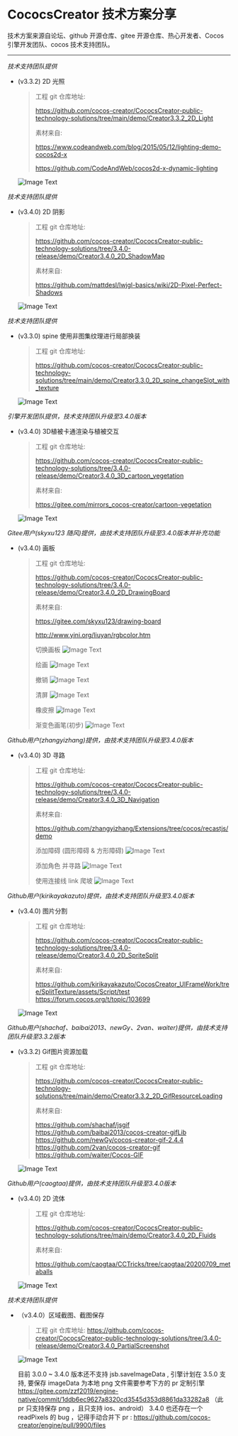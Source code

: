 # CococsCreator 技术方案分享

 技术方案来源自论坛、github 开源仓库、gitee 开源仓库、热心开发者、Cocos 引擎开发团队、cocos 技术支持团队。

---
*技术支持团队提供*

* (v3.3.2) 2D 光照

  > 工程 git 仓库地址: 
  >
  > https://github.com/cocos-creator/CococsCreator-public-technology-solutions/tree/main/demo/Creator3.3.2_2D_Light
  >
  > 素材来自: 
  >
  > https://www.codeandweb.com/blog/2015/05/12/lighting-demo-cocos2d-x
  >
  > https://github.com/CodeAndWeb/cocos2d-x-dynamic-lighting

  ![Image Text](https://github.com/cocos-creator/CococsCreator-public-technology-solutions/blob/main/gif/20211111/2021111101.gif)

  

*技术支持团队提供*

* (v3.4.0) 2D 阴影

  > 工程 git 仓库地址: 
  >
  > https://github.com/cocos-creator/CococsCreator-public-technology-solutions/tree/3.4.0-release/demo/Creator3.4.0_2D_ShadowMap
  >
  > 素材来自: 
  >
  > https://github.com/mattdesl/lwjgl-basics/wiki/2D-Pixel-Perfect-Shadows
  
  ![Image Text](https://github.com/cocos-creator/CococsCreator-public-technology-solutions/blob/main/gif/20211111/2021111102.gif)



*技术支持团队提供*

* (v3.3.0) spine 使用非图集纹理进行局部换装

  > 工程 git 仓库地址: 
  >
  > https://github.com/cocos-creator/CococsCreator-public-technology-solutions/tree/main/demo/Creator3.3.0_2D_spine_changeSlot_with_texture
  
  ![Image Text](https://github.com/cocos-creator/CococsCreator-public-technology-solutions/blob/main/gif/20211111/2021111103.gif)



*引擎开发团队提供，技术支持团队升级至3.4.0版本*

* (v3.4.0) 3D植被卡通渲染与植被交互

  > 工程 git 仓库地址: 
  >
  > https://github.com/cocos-creator/CococsCreator-public-technology-solutions/tree/3.4.0-release/demo/Creator3.4.0_3D_cartoon_vegetation
  >
  > 素材来自:
  > 
  > https://gitee.com/mirrors_cocos-creator/cartoon-vegetation

  ![Image Text](https://github.com/cocos-creator/CococsCreator-public-technology-solutions/blob/main/gif/20211126/2021112603.gif)



*Gitee用户(skyxu123 随风)提供，由技术支持团队升级至3.4.0版本并补充功能*

* (v3.4.0) 画板

  > 工程 git 仓库地址: 
  >
  > https://github.com/cocos-creator/CococsCreator-public-technology-solutions/tree/3.4.0-release/demo/Creator3.4.0_2D_DrawingBoard
  >
  > 素材来自: 
  >
  > https://gitee.com/skyxu123/drawing-board
  >
  > http://www.yini.org/liuyan/rgbcolor.htm
  > 
  > 切换画板
  ![Image Text](https://github.com/cocos-creator/CococsCreator-public-technology-solutions/blob/main/gif/20211129/2021112901.gif)
  >
  > 绘画
  ![Image Text](https://github.com/cocos-creator/CococsCreator-public-technology-solutions/blob/main/gif/20211129/2021112902.gif)
  >
  > 撤销
  ![Image Text](https://github.com/cocos-creator/CococsCreator-public-technology-solutions/blob/main/gif/20211129/2021112903.gif)
  >
  > 清屏
  ![Image Text](https://github.com/cocos-creator/CococsCreator-public-technology-solutions/blob/main/gif/20211129/2021112904.gif)
  >
  > 橡皮擦
  ![Image Text](https://github.com/cocos-creator/CococsCreator-public-technology-solutions/blob/main/gif/20211129/2021112905.gif)
  >
  > 渐变色画笔(初步)
  ![Image Text](https://github.com/cocos-creator/CococsCreator-public-technology-solutions/blob/main/gif/20211129/2021112906.gif)



*Github用户(zhangyizhang)提供，由技术支持团队升级至3.4.0版本*

* (v3.4.0) 3D 寻路

  > 工程 git 仓库地址: 
  >
  > https://github.com/cocos-creator/CococsCreator-public-technology-solutions/tree/3.4.0-release/demo/Creator3.4.0_3D_Navigation
  >
  > 素材来自: 
  >
  > https://github.com/zhangyizhang/Extensions/tree/cocos/recastjs/demo
  > 
  > 添加障碍 (圆形障碍 & 方形障碍)
  ![Image Text](https://github.com/cocos-creator/CococsCreator-public-technology-solutions/blob/main/gif/20211129/2021112911.gif)
  > 
  > 添加角色 并寻路
  ![Image Text](https://github.com/cocos-creator/CococsCreator-public-technology-solutions/blob/main/gif/20211129/2021112912.gif)
  > 
  > 使用连接线 link 爬坡
  ![Image Text](https://github.com/cocos-creator/CococsCreator-public-technology-solutions/blob/main/gif/20211129/2021112913.gif)



*Github用户(kirikayakazuto)提供，由技术支持团队升级至3.4.0版本*

* (v3.4.0) 图片分割

  > 工程 git 仓库地址: 
  >
  > https://github.com/cocos-creator/CococsCreator-public-technology-solutions/tree/3.4.0-release/demo/Creator3.4.0_2D_SpriteSplit
  >
  > 素材来自: 
  >
  > https://github.com/kirikayakazuto/CocosCreator_UIFrameWork/tree/SplitTexture/assets/Script/test
  > https://forum.cocos.org/t/topic/103699
  
  ![Image Text](https://github.com/cocos-creator/CococsCreator-public-technology-solutions/blob/main/gif/20211208/2021120801.gif)



*Github用户(shachaf、baibai2013、newGy、2van、waiter)提供，由技术支持团队升级至3.3.2版本*

* (v3.3.2) Gif图片资源加载

  > 工程 git 仓库地址: 
  >
  > https://github.com/cocos-creator/CococsCreator-public-technology-solutions/tree/main/demo/Creator3.3.2_2D_GifResourceLoading
  >
  > 素材来自: 
  >
  > https://github.com/shachaf/jsgif
  > https://github.com/baibai2013/cocos-creator-gifLib
  > https://github.com/newGy/cocos-creator-gif-2.4.4
  > https://github.com/2van/cocos-creator-gif
  > https://github.com/waiter/Cocos-GIF
  
  ![Image Text](https://github.com/cocos-creator/CococsCreator-public-technology-solutions/blob/main/gif/20211216/2021121601.gif)



*Github用户(caogtaa)提供，由技术支持团队升级至3.4.0版本*

* (v3.4.0) 2D 流体

  > 工程 git 仓库地址: 
  >
  > https://github.com/cocos-creator/CococsCreator-public-technology-solutions/tree/main/demo/Creator3.4.0_2D_Fluids
  >
  > 素材来自: 
  >
  > https://github.com/caogtaa/CCTricks/tree/caogtaa/20200709_metaballs
  
  ![Image Text](https://github.com/cocos-creator/CococsCreator-public-technology-solutions/blob/3.4.0-release/gif/20211216/2021121602.gif)




*技术支持团队提供*

* （v3.4.0）区域截图、截图保存

  > 工程 git 仓库地址: https://github.com/cocos-creator/CococsCreator-public-technology-solutions/tree/3.4.0-release/demo/Creator3.4.0_PartialScreenshot

  ![Image Text](https://forum.cocos.org/uploads/default/original/3X/e/b/ebe87bcf41c23c1b16884f40e3a0f10bacd38b8b.gif) 
 
    目前 3.0.0 ~ 3.4.0 版本还不支持 jsb.saveImageData , 引擎计划在 3.5.0 支持, 要保存 imageData 为本地 png 文件需要参考下方的 pr 定制引擎
    https://gitee.com/zzf2019/engine-native/commit/1ddb6ec9627a8320cd3545d353d8861da33282a8 （此 pr 只支持保存 png ，且只支持 ios、android）
 3.4.0 也还存在一个 readPixels 的 bug ，记得手动合并下 pr : https://github.com/cocos-creator/engine/pull/9900/files
